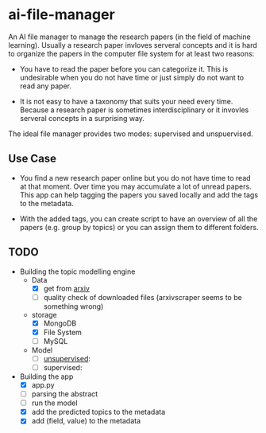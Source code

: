 # ai-file-manager

An AI file manager to manage the research papers (in the field of machine learning). Usually a research paper invloves serveral concepts and it is hard to organize the papers in the computer file system for at least two reasons:

* You have to read the paper before you can categorize it. This is undesirable when you do not have time or just simply do not want to read any paper.

* It is not easy to have a taxonomy that suits your need every time. Because a research paper is sometimes interdisciplinary or it invovles serveral concepts in a surprising way.

The ideal file manager provides two modes: supervised and unspuervised.

## Use Case

* You find a new research paper online but you do not have time to read at that moment. Over time you may accumulate a lot of unread papers. This app can help tagging the papers you saved locally and add the tags to the metadata.

* With the added tags, you can create script to have an overview of all the papers (e.g. group by topics) or you can assign them to different folders.

## TODO

* Building the topic modelling engine
  * Data
    * [x] get from [arxiv](https://arxiv.org/help/api#python_simple_example)
    * [ ] quality check of downloaded files (arxivscraper seems to be something wrong)
  * storage
    * [x] MongoDB
    * [x] File System
    * [ ] MySQL

  * Model
    * [ ] [unsupervised](https://en.wikipedia.org/wiki/Topic_model):
    * [ ] supervised:

* Building the app
  * [x] app.py
  * [ ] parsing the abstract
  * [ ] run the model
  * [x] add the predicted topics to the metadata
  * [x] add (field, value) to the metadata
